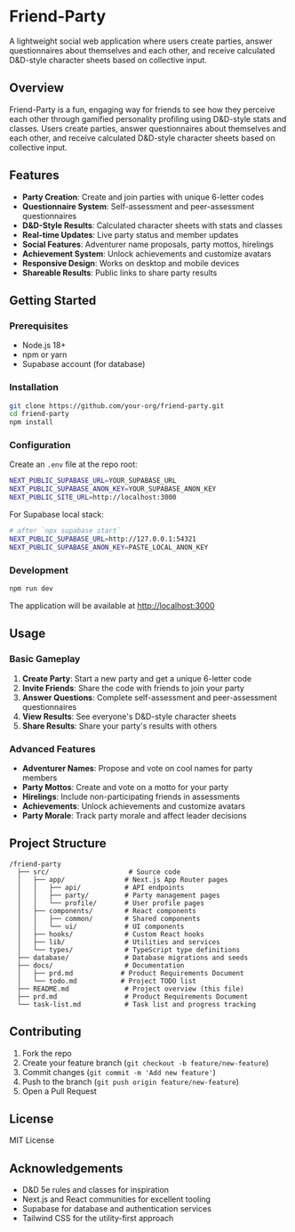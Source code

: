 # Friend-Party

A lightweight social web application where users create parties, answer questionnaires about themselves and each other, and receive calculated D&D-style character sheets based on collective input.

## Overview

Friend-Party is a fun, engaging way for friends to see how they perceive each other through gamified personality profiling using D&D-style stats and classes. Users create parties, answer questionnaires about themselves and each other, and receive calculated D&D-style character sheets based on collective input.

## Features

- **Party Creation**: Create and join parties with unique 6-letter codes
- **Questionnaire System**: Self-assessment and peer-assessment questionnaires
- **D&D-Style Results**: Calculated character sheets with stats and classes
- **Real-time Updates**: Live party status and member updates
- **Social Features**: Adventurer name proposals, party mottos, hirelings
- **Achievement System**: Unlock achievements and customize avatars
- **Responsive Design**: Works on desktop and mobile devices
- **Shareable Results**: Public links to share party results

## Getting Started

### Prerequisites

- Node.js 18+
- npm or yarn
- Supabase account (for database)

### Installation

```bash
git clone https://github.com/your-org/friend-party.git
cd friend-party
npm install
```

### Configuration

Create an `.env` file at the repo root:

```bash
NEXT_PUBLIC_SUPABASE_URL=YOUR_SUPABASE_URL
NEXT_PUBLIC_SUPABASE_ANON_KEY=YOUR_SUPABASE_ANON_KEY
NEXT_PUBLIC_SITE_URL=http://localhost:3000
```

For Supabase local stack:
```bash
# after `npx supabase start`
NEXT_PUBLIC_SUPABASE_URL=http://127.0.0.1:54321
NEXT_PUBLIC_SUPABASE_ANON_KEY=PASTE_LOCAL_ANON_KEY
```

### Development

```bash
npm run dev
```

The application will be available at [http://localhost:3000](http://localhost:3000)

## Usage

### Basic Gameplay

1. **Create Party**: Start a new party and get a unique 6-letter code
2. **Invite Friends**: Share the code with friends to join your party
3. **Answer Questions**: Complete self-assessment and peer-assessment questionnaires
4. **View Results**: See everyone's D&D-style character sheets
5. **Share Results**: Share your party's results with others

### Advanced Features

- **Adventurer Names**: Propose and vote on cool names for party members
- **Party Mottos**: Create and vote on a motto for your party
- **Hirelings**: Include non-participating friends in assessments
- **Achievements**: Unlock achievements and customize avatars
- **Party Morale**: Track party morale and affect leader decisions

## Project Structure

```
/friend-party
  ├── src/                    # Source code
  │   ├── app/               # Next.js App Router pages
  │   │   ├── api/           # API endpoints
  │   │   ├── party/         # Party management pages
  │   │   └── profile/       # User profile pages
  │   ├── components/        # React components
  │   │   ├── common/        # Shared components
  │   │   └── ui/            # UI components
  │   ├── hooks/             # Custom React hooks
  │   ├── lib/               # Utilities and services
  │   └── types/             # TypeScript type definitions
  ├── database/              # Database migrations and seeds
  ├── docs/                  # Documentation
  │   ├── prd.md            # Product Requirements Document
  │   └── todo.md           # Project TODO list
  ├── README.md              # Project overview (this file)
  ├── prd.md                 # Product Requirements Document
  └── task-list.md           # Task list and progress tracking
```

## Contributing

1. Fork the repo
2. Create your feature branch (`git checkout -b feature/new-feature`)
3. Commit changes (`git commit -m 'Add new feature'`)
4. Push to the branch (`git push origin feature/new-feature`)
5. Open a Pull Request

## License

MIT License

## Acknowledgements

- D&D 5e rules and classes for inspiration
- Next.js and React communities for excellent tooling
- Supabase for database and authentication services
- Tailwind CSS for the utility-first approach
